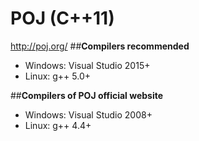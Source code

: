 # **POJ (C++11)**
http://poj.org/
##**Compilers recommended**
- Windows: Visual Studio 2015+
- Linux: g++ 5.0+

##**Compilers of POJ official website**
- Windows: Visual Studio 2008+
- Linux: g++ 4.4+








